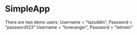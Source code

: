 # SimpleApp
There are two demo users: 
Username = "tazuddin", Password = "password123"
Username = "loneranger", Password = "letmein"
